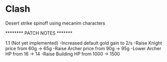 # Clash
Desert strike spinoff using mecanim characters

******** PATCH NOTES *******

1.1 (Not yet implemented)
-Increased default gold gain to 2/s
-Raise Knight price from 60g -> 65g
-Raise Archer price from 90g -> 95g
-Lower Archer HP from 16 -> 14
-Raise Building HP from 1000 -> 1500 

